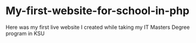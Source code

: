 # My-first-website-for-school-in-php
Here was my first live website I created while taking my IT Masters Degree program in KSU
